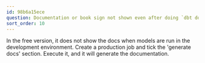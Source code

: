 ```yaml
---
id: 98b6a15ece
question: Documentation or book sign not shown even after doing `dbt docs generate`.
sort_order: 10
---
```


In the free version, it does not show the docs when models are run in the development environment. Create a production job and tick the 'generate docs' section. Execute it, and it will generate the documentation.